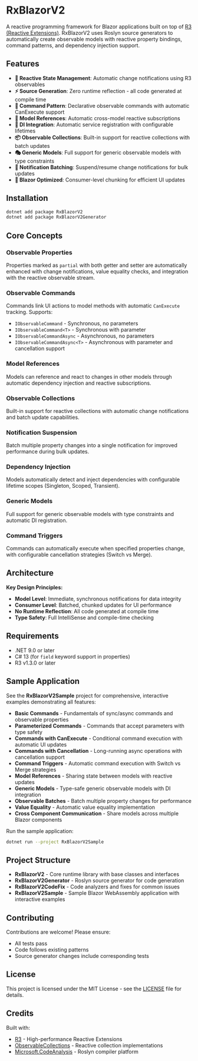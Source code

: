 # RxBlazorV2

A reactive programming framework for Blazor applications built on top of [R3 (Reactive Extensions)](https://github.com/Cysharp/R3). RxBlazorV2 uses Roslyn source generators to automatically create observable models with reactive property bindings, command patterns, and dependency injection support.

## Features

- **🔄 Reactive State Management**: Automatic change notifications using R3 observables
- **⚡ Source Generation**: Zero runtime reflection - all code generated at compile time
- **🎯 Command Pattern**: Declarative observable commands with automatic CanExecute support
- **🔗 Model References**: Automatic cross-model reactive subscriptions
- **💉 DI Integration**: Automatic service registration with configurable lifetimes
- **📦 Observable Collections**: Built-in support for reactive collections with batch updates
- **🎭 Generic Models**: Full support for generic observable models with type constraints
- **🔔 Notification Batching**: Suspend/resume change notifications for bulk updates
- **🎨 Blazor Optimized**: Consumer-level chunking for efficient UI updates

## Installation

```bash
dotnet add package RxBlazorV2
dotnet add package RxBlazorV2Generator
```

## Core Concepts

### Observable Properties
Properties marked as `partial` with both getter and setter are automatically enhanced with change notifications, value equality checks, and integration with the reactive observable stream.

### Observable Commands
Commands link UI actions to model methods with automatic `CanExecute` tracking. Supports:
- `IObservableCommand` - Synchronous, no parameters
- `IObservableCommand<T>` - Synchronous with parameter
- `IObservableCommandAsync` - Asynchronous, no parameters
- `IObservableCommandAsync<T>` - Asynchronous with parameter and cancellation support

### Model References
Models can reference and react to changes in other models through automatic dependency injection and reactive subscriptions.

### Observable Collections
Built-in support for reactive collections with automatic change notifications and batch update capabilities.

### Notification Suspension
Batch multiple property changes into a single notification for improved performance during bulk updates.

### Dependency Injection
Models automatically detect and inject dependencies with configurable lifetime scopes (Singleton, Scoped, Transient).

### Generic Models
Full support for generic observable models with type constraints and automatic DI registration.

### Command Triggers
Commands can automatically execute when specified properties change, with configurable cancellation strategies (Switch vs Merge).

## Architecture

**Key Design Principles:**
- **Model Level**: Immediate, synchronous notifications for data integrity
- **Consumer Level**: Batched, chunked updates for UI performance
- **No Runtime Reflection**: All code generated at compile time
- **Type Safety**: Full IntelliSense and compile-time checking

## Requirements

- .NET 9.0 or later
- C# 13 (for `field` keyword support in properties)
- R3 v1.3.0 or later

## Sample Application

See the **RxBlazorV2Sample** project for comprehensive, interactive examples demonstrating all features:

- **Basic Commands** - Fundamentals of sync/async commands and observable properties
- **Parameterized Commands** - Commands that accept parameters with type safety
- **Commands with CanExecute** - Conditional command execution with automatic UI updates
- **Commands with Cancellation** - Long-running async operations with cancellation support
- **Command Triggers** - Automatic command execution with Switch vs Merge strategies
- **Model References** - Sharing state between models with reactive updates
- **Generic Models** - Type-safe generic observable models with DI integration
- **Observable Batches** - Batch multiple property changes for performance
- **Value Equality** - Automatic value equality implementation
- **Cross Component Communication** - Share models across multiple Blazor components

Run the sample application:
```bash
dotnet run --project RxBlazorV2Sample
```

## Project Structure

- **RxBlazorV2** - Core runtime library with base classes and interfaces
- **RxBlazorV2Generator** - Roslyn source generator for code generation
- **RxBlazorV2CodeFix** - Code analyzers and fixes for common issues
- **RxBlazorV2Sample** - Sample Blazor WebAssembly application with interactive examples

## Contributing

Contributions are welcome! Please ensure:
- All tests pass
- Code follows existing patterns
- Source generator changes include corresponding tests

## License

This project is licensed under the MIT License - see the [LICENSE](LICENSE) file for details.

## Credits

Built with:
- [R3](https://github.com/Cysharp/R3) - High-performance Reactive Extensions
- [ObservableCollections](https://github.com/Cysharp/ObservableCollections) - Reactive collection implementations
- [Microsoft.CodeAnalysis](https://github.com/dotnet/roslyn) - Roslyn compiler platform
